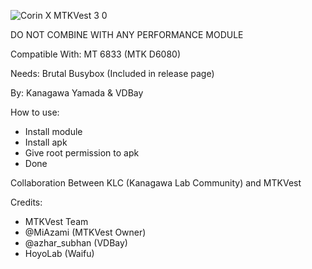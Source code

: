 ![Corin X MTKVest 3 0](https://github.com/user-attachments/assets/674904f6-6456-4277-89bb-b69a2d62672e)


DO NOT COMBINE WITH ANY PERFORMANCE MODULE

Compatible With: MT 6833 (MTK D6080)

Needs: Brutal Busybox (Included in release page)

By: Kanagawa Yamada & VDBay

How to use:
- Install module
- Install apk
- Give root permission to apk
- Done

Collaboration Between KLC (Kanagawa Lab Community) and MTKVest

Credits:
- MTKVest Team
- @MiAzami (MTKVest Owner)
- @azhar_subhan (VDBay)
- HoyoLab (Waifu)
